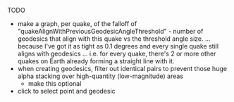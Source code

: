 TODO
- make a graph, per quake, of the falloff of "quakeAlignWithPreviousGeodesicAngleThreshold" - number of geodesics that align with this quake vs the threshold angle size.
	... because I've got it as tight as 0.1 degrees and every single quake still aligns with geodesics ... i.e. for every quake, there's 2 or more other quakes on Earth already forming a straight line with it.
- when creating geodesics, filter out identical pairs to prevent those huge alpha stacking over high-quantity (low-magnitude) areas
	- make this optional
- click to select point and geodesic
